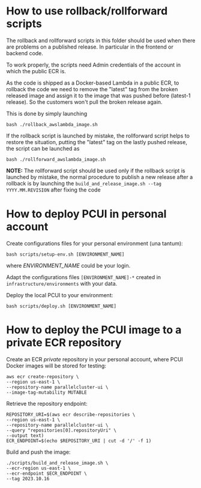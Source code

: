 # How to use rollback/rollforward scripts

The rollback and rollforward scripts in this folder should be used when there are problems on a published release. In particular in the frontend or backend code.

To work properly, the scripts need Admin credentials of the account in which the public ECR is.

As the code is shipped as a Docker-based Lambda in a public ECR, to rollback the code we need to remove the "latest" tag from the broken released image and assign it to the image that was pushed before (latest-1 release).
So the customers won't pull the broken release again.

This is done by simply launching 

```
bash ./rollback_awslambda_image.sh
```

If the rollback script is launched by mistake, the rollforward script helps to restore the situation, putting the "latest" tag on the lastly pushed release, the script can be launched as

```
bash ./rollforward_awslambda_image.sh
```

**NOTE:** The rollforward script should be used only if the rollback script is launched by mistake, the normal procedure to publish a new release after a rollback is by launching the `build_and_release_image.sh --tag YYYY.MM.REVISION` after fixing the code

# How to deploy PCUI in personal account
Create configurations files for your personal environment (una tantum):

```
bash scripts/setup-env.sh [ENVIRONMENT_NAME]
```

where *ENVIRONMENT_NAME* could be your login.

Adapt the configurations files `[ENVIRONMENT_NAME]-*` created in `infrastructure/environments` with your data.

Deploy the local PCUI to your environment:

```
bash scripts/deploy.sh [ENVIRONMENT_NAME]
```

# How to deploy the PCUI image to a private ECR repository
Create an ECR *private* repository in your personal account, where PCUI Docker images will be stored for testing:

```
aws ecr create-repository \
--region us-east-1 \
--repository-name parallelcluster-ui \
--image-tag-mutability MUTABLE
```

Retrieve the repository endpoint:

```
REPOSITORY_URI=$(aws ecr describe-repositories \
--region us-east-1 \
--repository-name parallelcluster-ui \
--query "repositories[0].repositoryUri" \
--output text)
ECR_ENDPOINT=$(echo $REPOSITORY_URI | cut -d '/' -f 1)
```

Build and push the image:

```
./scripts/build_and_release_image.sh \
--ecr-region us-east-1 \
--ecr-endpoint $ECR_ENDPOINT \
--tag 2023.10.16
```
